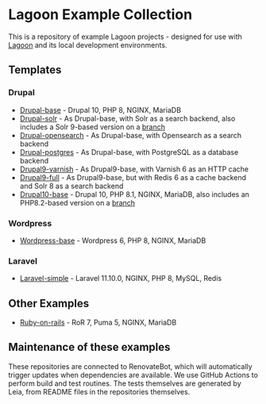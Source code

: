 # Lagoon Example Collection

This is a repository of example Lagoon projects - designed for use with [Lagoon](https://lagoon.sh) and its local development environments.

## Templates

### Drupal

- [Drupal-base](https://github.com/lagoon-examples/drupal-base) - Drupal 10, PHP 8, NGINX, MariaDB
- [Drupal-solr](https://github.com/lagoon-examples/drupal-solr) - As Drupal-base, with Solr as a search backend, also includes a Solr 9-based version on a [branch](https://github.com/lagoon-examples/drupal-solr/tree/solr9)
- [Drupal-opensearch](https://github.com/lagoon-examples/drupal-opensearch) - As Drupal-base, with Opensearch as a search backend
- [Drupal-postgres](https://github.com/lagoon-examples/drupal-postgres) - As Drupal-base, with PostgreSQL as a database backend
- [Drupal9-varnish](https://github.com/lagoon-examples/drupal9-varnish) - As Drupal9-base, with Varnish 6 as an HTTP cache
- [Drupal9-full](https://github.com/lagoon-examples/drupal9-full) - As Drupal9-base, but with Redis 6 as a cache backend and Solr 8 as a search backend
- [Drupal10-base](https://github.com/lagoon-examples/drupal10-base) - Drupal 10, PHP 8.1, NGINX, MariaDB, also includes an PHP8.2-based version on a [branch](https://github.com/lagoon-examples/drupal10-base/tree/php82)
  
### Wordpress

- [Wordpress-base](https://github.com/lagoon-examples/wordpress-base) - Wordpress 6, PHP 8, NGINX, MariaDB

### Laravel

- [Laravel-simple](https://github.com/lagoon-examples/laravel-example-simple) - Laravel 11.10.0, NGINX, PHP 8, MySQL, Redis


## Other Examples
- [Ruby-on-rails](https://github.com/lagoon-examples/ruby-on-rails) - RoR 7, Puma 5, NGINX, MariaDB

## Maintenance of these examples

These repositories are connected to RenovateBot, which will automatically trigger updates when dependencies are available.  We use GitHub Actions to perform build and test routines. The tests themselves are generated by Leia, from README files in the repositories themselves.
